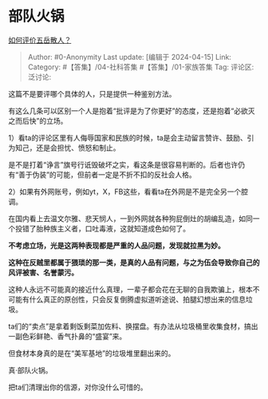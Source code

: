 # 部队火锅
[如何评价五岳散人？](https://www.zhihu.com/question/21179156/answer/3466816656)

> Author: #0-Anonymity
> Last update: [编辑于 2024-04-15]
> Link:
> Category: #【答集】/04-社科答集 #【答集】/01-家族答集 
> Tag: 
> 评论区:
> 泛讨论:

这篇不是要评哪个具体的人，只是提供一种鉴别方法。

有这么几条可以区别一个人是抱着“批评是为了你更好”的态度，还是抱着“必欲灭之而后快”的立场。

1）看ta的评论区里有人侮辱国家和民族的时候，ta是会主动留言赞许、鼓励、引为知己，还是会担忧、愤怒和制止。

是不是打着“诤言”旗号行诋毁破坏之实，看这条是很容易判断的。后者也许仍有“善于伪装”的可能，但前者一定是不折不扣的反社会人格。

2）如果有外网账号，例如yt，X，FB这些，看看ta在外网是不是完全另一个腔调。

在国内看上去温文尔雅、悲天悯人，一到外网就各种狗屁倒灶的胡编乱造，如同一个投错了胎种族主义者，口吐毒液，这就知道成色如何了。

**不考虑立场，光是这两种表现都是严重的人品问题，发现就拉黑为妙。**

**这种在反贼里都属于猥琐的那一类，是真的人品有问题，与之为伍会导致你自己的风评被害、名誉蒙污。**

这种人永远不可能真的接近什么真理，一辈子都会花在无聊的自我欺骗上，根本不可能有什么真正的原创性，只会反复倒腾虚拟道听途说、拍腿幻想出来的信息垃圾。

ta们的“卖点”是拿着剩饭剩菜加佐料、换摆盘。有办法从垃圾桶里收集食材，搞出一副色彩鲜艳、香气扑鼻的“盛宴”来。

但食材本身真的是在“美军基地”的垃圾堆里翻出来的。

真·部队火锅。

把ta们清理出你的信源，对你没什么可惜的。